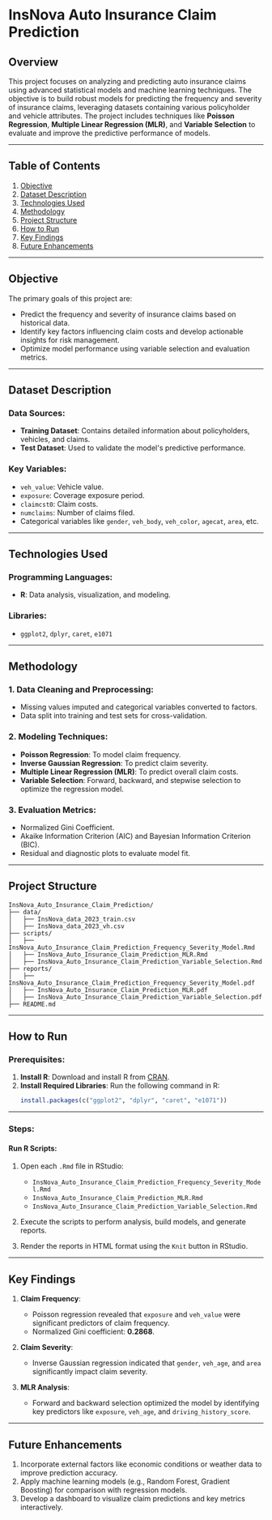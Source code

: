 
# InsNova Auto Insurance Claim Prediction

## Overview

This project focuses on analyzing and predicting auto insurance claims using advanced statistical models and machine learning techniques. The objective is to build robust models for predicting the frequency and severity of insurance claims, leveraging datasets containing various policyholder and vehicle attributes. The project includes techniques like **Poisson Regression**, **Multiple Linear Regression (MLR)**, and **Variable Selection** to evaluate and improve the predictive performance of models.

---

## Table of Contents

1. [Objective](#objective)  
2. [Dataset Description](#dataset-description)  
3. [Technologies Used](#technologies-used)  
4. [Methodology](#methodology)  
5. [Project Structure](#project-structure)  
6. [How to Run](#how-to-run)  
7. [Key Findings](#key-findings)  
8. [Future Enhancements](#future-enhancements)  

---

## Objective

The primary goals of this project are:  
- Predict the frequency and severity of insurance claims based on historical data.  
- Identify key factors influencing claim costs and develop actionable insights for risk management.  
- Optimize model performance using variable selection and evaluation metrics.

---

## Dataset Description

### Data Sources:
- **Training Dataset**: Contains detailed information about policyholders, vehicles, and claims.  
- **Test Dataset**: Used to validate the model's predictive performance.

### Key Variables:
- `veh_value`: Vehicle value.  
- `exposure`: Coverage exposure period.  
- `claimcst0`: Claim costs.  
- `numclaims`: Number of claims filed.  
- Categorical variables like `gender`, `veh_body`, `veh_color`, `agecat`, `area`, etc.

---

## Technologies Used

### Programming Languages:
- **R**: Data analysis, visualization, and modeling.

### Libraries:
- `ggplot2`, `dplyr`, `caret`, `e1071`

---

## Methodology

### 1. Data Cleaning and Preprocessing:
- Missing values imputed and categorical variables converted to factors.  
- Data split into training and test sets for cross-validation.

### 2. Modeling Techniques:
- **Poisson Regression**: To model claim frequency.  
- **Inverse Gaussian Regression**: To predict claim severity.  
- **Multiple Linear Regression (MLR)**: To predict overall claim costs.  
- **Variable Selection**: Forward, backward, and stepwise selection to optimize the regression model.

### 3. Evaluation Metrics:
- Normalized Gini Coefficient.  
- Akaike Information Criterion (AIC) and Bayesian Information Criterion (BIC).  
- Residual and diagnostic plots to evaluate model fit.

---

## Project Structure

```
InsNova_Auto_Insurance_Claim_Prediction/
├── data/
│   ├── InsNova_data_2023_train.csv
│   ├── InsNova_data_2023_vh.csv
├── scripts/
│   ├── InsNova_Auto_Insurance_Claim_Prediction_Frequency_Severity_Model.Rmd
│   ├── InsNova_Auto_Insurance_Claim_Prediction_MLR.Rmd
│   ├── InsNova_Auto_Insurance_Claim_Prediction_Variable_Selection.Rmd
├── reports/
│   ├── InsNova_Auto_Insurance_Claim_Prediction_Frequency_Severity_Model.pdf
│   ├── InsNova_Auto_Insurance_Claim_Prediction_MLR.pdf
│   ├── InsNova_Auto_Insurance_Claim_Prediction_Variable_Selection.pdf
├── README.md
```

---

## How to Run

### Prerequisites:
1. **Install R**:
   Download and install R from [CRAN](https://cran.r-project.org/).  
2. **Install Required Libraries**:
   Run the following command in R:
   ```R
   install.packages(c("ggplot2", "dplyr", "caret", "e1071"))
   ```

---

### Steps:

#### Run R Scripts:
1. Open each `.Rmd` file in RStudio:
   - `InsNova_Auto_Insurance_Claim_Prediction_Frequency_Severity_Model.Rmd`
   - `InsNova_Auto_Insurance_Claim_Prediction_MLR.Rmd`
   - `InsNova_Auto_Insurance_Claim_Prediction_Variable_Selection.Rmd`

2. Execute the scripts to perform analysis, build models, and generate reports.

3. Render the reports in HTML format using the `Knit` button in RStudio.

---

## Key Findings

1. **Claim Frequency**:
   - Poisson regression revealed that `exposure` and `veh_value` were significant predictors of claim frequency.  
   - Normalized Gini coefficient: **0.2868**.

2. **Claim Severity**:
   - Inverse Gaussian regression indicated that `gender`, `veh_age`, and `area` significantly impact claim severity.

3. **MLR Analysis**:
   - Forward and backward selection optimized the model by identifying key predictors like `exposure`, `veh_age`, and `driving_history_score`.

---

## Future Enhancements

1. Incorporate external factors like economic conditions or weather data to improve prediction accuracy.  
2. Apply machine learning models (e.g., Random Forest, Gradient Boosting) for comparison with regression models.  
3. Develop a dashboard to visualize claim predictions and key metrics interactively.  

